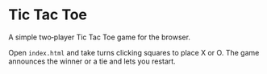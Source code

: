# Tic Tac Toe

A simple two‑player Tic Tac Toe game for the browser.

Open `index.html` and take turns clicking squares to place X or O. The game announces the winner or a tie and lets you restart.
